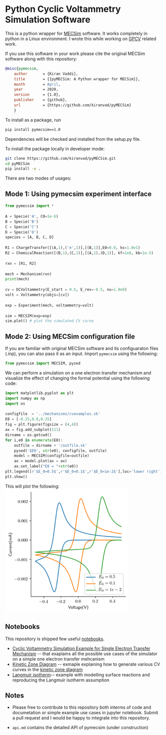 Python Cyclic Voltammetry Simulation Software
=======================================
This is a python wrapper for [MECSim](http://www.garethkennedy.net/MECSim.html) software.
It works completely in python in a Linux environment. I wrote this while working on [GPCV](https://github.com/kiranvad/gpcv) related work. 

If you use this software in your work please cite the original MECSim software along with this repository:
```bibtex
@misc{pymecsim,
    author       = {Kiran Vaddi},
    title        = {{pyMECSim: A Python wrapper for MECSim}},
    month        = April,
    year         = 2020,
    version      = {1.0},
    publisher    = {github},
    url          = {https://github.com/kiranvad/pyMECSim}
    }
```
To install as a package, run
```bash
pip install pymecsim==1.0
```
Dependencies will be checked and installed from the setup.py file.

To install the package locally in developer mode:
```bash
git clone https://github.com/kiranvad/pyMECSim.git
cd pyMECSim
pip install -e .

```
There are two modes of usages:

## Mode 1: Using pymecsim experiment interface
```python
from pymecsim import * 

A = Specie('A', C0=1e-6)
B = Specie('B')
C = Specie('C')
D = Specie('D')
species = [A, B, C, D]

R1 = ChargeTransfer([(A,1),('e',1)],[(B,1)],E0=0.0, ks=1.0e1)
R2 = ChemicalReaction([(B,1),(C,1)],[(A,1),(D,1)], kf=1e8, kb=1e-5)

rxn = [R1, R2]

mech = Mechanism(rxn)
print(mech)

cv = DCVoltammetry(E_start = 0.5, E_rev=-0.5, nu=1.0e0)
volt = Voltammetry(objs=[cv])

exp = Experiment(mech, voltammetry=volt)

sim = MECSIM(exp=exp)
sim.plot() # plot the simulated CV curve
```

## Mode 2: Using MECSim configuration file
If you are familiar with original MECSim software and its configuaraton files (.inp), you can also pass it as an input.
Import `pymecsim` using the following: 
```python
from pymecsim import MECSIM, pysed
```
We can perform a simulation on a one electron transfer mechanism and visualize the effect of changing the formal potential using the following code:

```python
import matplotlib.pyplot as plt
import numpy as np
import os

configfile  = '../mechanisms/cvexamples.sk'
E0 = [-0.25,0.0,0.25]
fig = plt.figure(figsize = (4,4))
ax = fig.add_subplot(111)
dirname = os.getcwd()
for i,e0 in enumerate(E0):
    outfile = dirname + '/outfile.sk'
    pysed('$E0', str(e0), configfile, outfile)
    model = MECSIM(configfile=outfile)
    ax = model.plot(ax = ax)
    ax.set_label("E0 = "+str(e0))
plt.legend([r'$E_0=0.5$',r'$E_0=0.1$',r'$E_0=1e-2$'],loc='lower right')
plt.show()
```

This will plot the following:
<img src="notebooks/cvexample.png" width="400">


## Notebooks
This repository is shipped few useful [notebooks](https://github.com/kiranvad/pyMECSim/tree/master/notebooks).
* [Cyclic Voltammetry Simulation Example for Single Electron Transfer Mechanism](https://github.com/kiranvad/pyMECSim/blob/master/notebooks/Basic%20Usage.ipynb) -- that exaplains all the possible use cases of the simulator on a simple one electron transfer mehcanism
* [Kinetic Zone Diagram](/notebooks/Kinetic%20Zone%20Diagram.ipynb) -- exmaple explaining how to generate various CV curves in the [kinetic zone diagram](https://www.nature.com/articles/s41570-017-0039/figures/2)
* [Langmuir isotherm](/notebooks/Langmuir%20Isotherm.ipynb)-- example with modelling surface reactions and reproducing the Langmuir isotherm assumption

## Notes
* Please free to contribute to this repository both interms of code and documetation or simple example use cases in jupyter notebook. 
Submit a pull request and I would be happy to integrate into this repository.

* `api.md` contains the detailed API of pymecsim (under construction)








